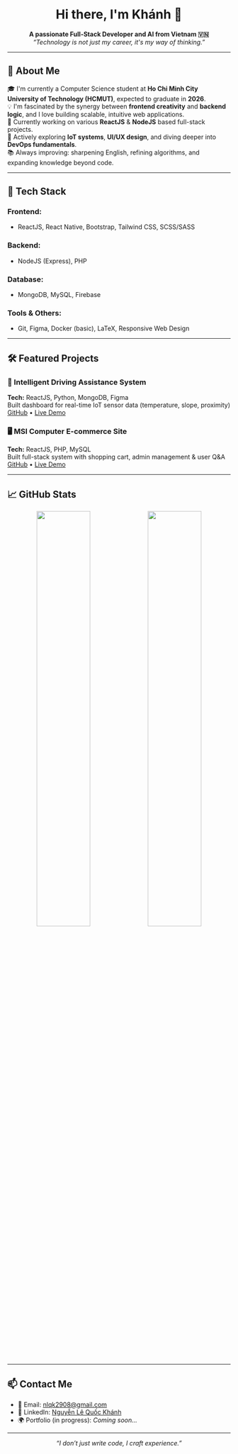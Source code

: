 <h1 align="center">Hi there, I'm Khánh 👋</h1>
<p align="center">
  <b>A passionate Full-Stack Developer and AI from Vietnam 🇻🇳</b> <br/>
  <i>“Technology is not just my career, it's my way of thinking.”</i>
</p>

---

## 🚀 About Me

🎓 I'm currently a Computer Science student at **Ho Chi Minh City University of Technology (HCMUT)**, expected to graduate in **2026**.  
💡 I'm fascinated by the synergy between **frontend creativity** and **backend logic**, and I love building scalable, intuitive web applications.  
🔭 Currently working on various **ReactJS** & **NodeJS** based full-stack projects.  
🌱 Actively exploring **IoT systems**, **UI/UX design**, and diving deeper into **DevOps fundamentals**.  
📚 Always improving: sharpening English, refining algorithms, and expanding knowledge beyond code.  

---

## 🧰 Tech Stack

### Frontend:
- ReactJS, React Native, Bootstrap, Tailwind CSS, SCSS/SASS

### Backend:
- NodeJS (Express), PHP

### Database:
- MongoDB, MySQL, Firebase

### Tools & Others:
- Git, Figma, Docker (basic), LaTeX, Responsive Web Design

---

## 🛠️ Featured Projects

### 🚗 Intelligent Driving Assistance System  
**Tech:** ReactJS, Python, MongoDB, Figma  
Built dashboard for real-time IoT sensor data (temperature, slope, proximity)  
[GitHub](https://github.com/ColdBear14/IOT-Gateway-Py) • [Live Demo](https://idas-xi.vercel.app/)

### 🖥️ MSI Computer E-commerce Site  
**Tech:** ReactJS, PHP, MySQL  
Built full-stack system with shopping cart, admin management & user Q&A  
[GitHub](https://github.com/duykhangtong/web-hk242) • [Live Demo](https://multiple-k.vercel.app/)

---

## 📈 GitHub Stats

<p align="center">
  <img src="https://github-readme-stats.vercel.app/api?username=Brozic2908&show_icons=true&theme=radical" width="49%">
  <img src="https://github-readme-streak-stats.herokuapp.com/?user=Brozic2908&theme=radical" width="49%">
</p>

---

## 📫 Contact Me

- 📧 Email: [nlqk2908@gmail.com](mailto:nlqk2908@gmail.com)  
- 🔗 LinkedIn: [Nguyễn Lê Quốc Khánh](https://www.linkedin.com/in/kh%C3%A1nh-nguy%E1%BB%85n-l%C3%AA-qu%E1%BB%91c-965222359/)  
- 🌍 Portfolio (in progress): *Coming soon...*

---

<p align="center"><i>“I don’t just write code, I craft experience.”</i></p>
